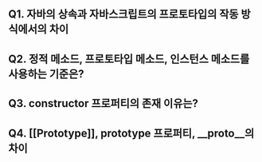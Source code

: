 ## Q1. 자바의 상속과 자바스크립트의 프로토타입의 작동 방식에서의 차이
## Q2. 정적 메소드, 프로토타입 메소드, 인스턴스 메소드를 사용하는 기준은?
## Q3. constructor 프로퍼티의 존재 이유는? 
## Q4. [[Prototype]], prototype 프로퍼티, __proto__의 차이
